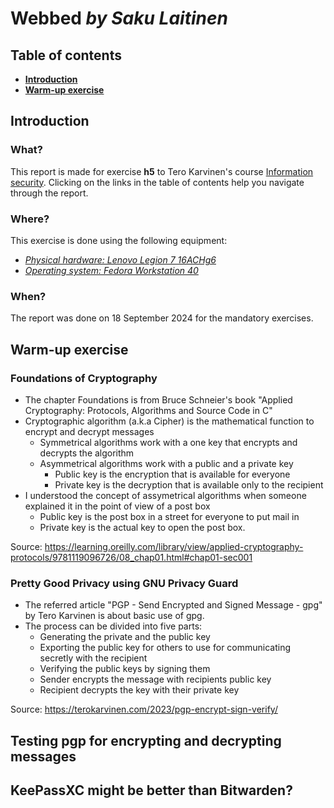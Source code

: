 # Webbed _by Saku Laitinen_

## Table of contents

- **[Introduction](https://github.com/KebabGarva/basic-network-security/blob/main/h5.md#introduction)**
- **[Warm-up exercise](https://github.com/KebabGarva/basic-network-security/blob/main/h5.md#warm-up-exercise)**

## Introduction

### What?

This report is made for exercise **h5** to Tero Karvinen's course [Information security](https://terokarvinen.com/information-security/). Clicking on the links in the table of contents help you navigate through the report.

### Where?

This exercise is done using the following equipment:

- [*Physical hardware: Lenovo Legion 7 16ACHg6*](https://nanoreview.net/en/laptop/lenovo-legion-7-2021-amd?m=c.1_g.3_r.3_s.3)
- [*Operating system: Fedora Workstation 40*](https://fedoraproject.org/workstation/download)

### When?

The report was done on 18 September 2024 for the mandatory exercises.

## Warm-up exercise

### Foundations of Cryptography

- The chapter Foundations is from Bruce Schneier's book "Applied Cryptography: Protocols, Algorithms and Source Code in C"
- Cryptographic algorithm (a.k.a Cipher) is the mathematical function to encrypt and decrypt messages
  - Symmetrical algorithms work with a one key that encrypts and decrypts the algorithm
  - Asymmetrical algorithms work with a public and a private key
    - Public key is the encryption that is available for everyone
    - Private key is the decryption that is available only to the recipient
- I understood the concept of assymetrical algorithms when someone explained it in the point of view of a post box
  - Public key is the post box in a street for everyone to put mail in
  - Private key is the actual key to open the post box.

Source: https://learning.oreilly.com/library/view/applied-cryptography-protocols/9781119096726/08_chap01.html#chap01-sec001

### Pretty Good Privacy using GNU Privacy Guard

- The referred article "PGP - Send Encrypted and Signed Message - gpg" by Tero Karvinen is about basic use of gpg.
- The process can be divided into five parts:
  - Generating the private and the public key
  - Exporting the public key for others to use for communicating secretly with the recipient
  - Verifying the public keys by signing them
  - Sender encrypts the message with recipients public key
  - Recipient decrypts the key with their private key

Source: https://terokarvinen.com/2023/pgp-encrypt-sign-verify/

## Testing pgp for encrypting and decrypting messages



## KeePassXC might be better than Bitwarden?

